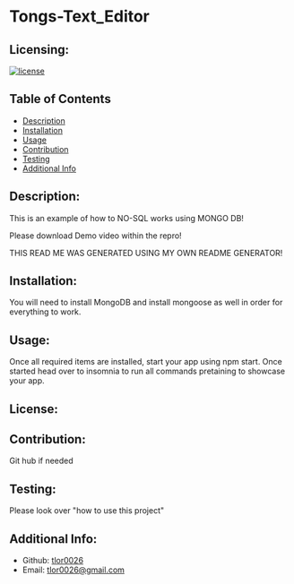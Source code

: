 # Tongs-Text_Editor
  ## Licensing:
  [![license](https://img.shields.io/badge/license--blue)](https://shields.io)
  ## Table of Contents 
  - [Description](#description)
  - [Installation](#installation)
  - [Usage](#usage)
  - [Contribution](#contribution)
  - [Testing](#testing)
  - [Additional Info](#additional-info)
  ## Description:
  This is an example of how to NO-SQL works using MONGO DB!
  
  Please download Demo video within the repro!
 
  
  THIS READ ME WAS GENERATED USING MY OWN README GENERATOR!
  ## Installation:
  You will need to install MongoDB and install mongoose as well in order for everything to work.
  ## Usage:
  Once all required items are installed, start your app using npm start. Once started head over to insomnia to run all commands pretaining to showcase your app.
  ## License:
  
  ## Contribution:
  Git hub if needed
  ## Testing:
  Please look over "how to use this project"
  ## Additional Info:
  - Github: [tlor0026](https://github.com/tlor0026)
  - Email: tlor0026@gmail.com 
